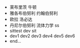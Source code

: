 * 莱布里茨 牛顿
* 雅各布伯努利 约翰伯努利
* 欧拉 洛必达
* 丹尼尔伯努利 流体力学 ss
* sittest dev sit
* dev1 dev2 dev3 dev4 dev5 dev6
* end...

